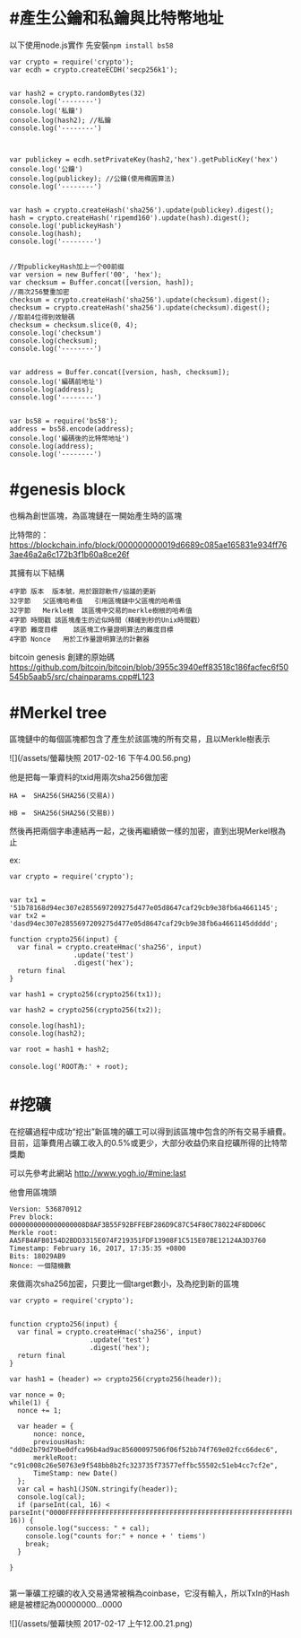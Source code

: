 # #產生公鑰和私鑰與比特幣地址

以下使用node.js實作
先安裝`npm install bs58`


```
var crypto = require('crypto');
var ecdh = crypto.createECDH('secp256k1');


var hash2 = crypto.randomBytes(32)
console.log('--------')
console.log('私鑰')
console.log(hash2); //私鑰
console.log('--------')



var publickey = ecdh.setPrivateKey(hash2,'hex').getPublicKey('hex')
console.log('公鑰')
console.log(publickey); //公鑰(使用橢圓算法)
console.log('--------')


var hash = crypto.createHash('sha256').update(publickey).digest();
hash = crypto.createHash('ripemd160').update(hash).digest();
console.log('publickeyHash')
console.log(hash);
console.log('--------')


//對publickeyHash加上一个00前缀
var version = new Buffer('00', 'hex');
var checksum = Buffer.concat([version, hash]);
//兩次256雙重加密
checksum = crypto.createHash('sha256').update(checksum).digest();
checksum = crypto.createHash('sha256').update(checksum).digest();
//取前4位得到效驗碼
checksum = checksum.slice(0, 4);
console.log('checksum')
console.log(checksum);
console.log('--------')


var address = Buffer.concat([version, hash, checksum]);
console.log('編碼前地址')
console.log(address);
console.log('--------')


var bs58 = require('bs58');
address = bs58.encode(address);
console.log('編碼後的比特幣地址')
console.log(address);
console.log('--------')
```

# #genesis block

也稱為創世區塊，為區塊鏈在一開始產生時的區塊

比特幣的：
https://blockchain.info/block/000000000019d6689c085ae165831e934ff763ae46a2a6c172b3f1b60a8ce26f


其擁有以下結構
```
4字節	版本	版本號，用於跟踪軟件/協議的更新
32字節   父區塊哈希值	引用區塊鏈中父區塊的哈希值
32字節   Merkle根	該區塊中交易的merkle樹根的哈希值
4字節	時間戳	該區塊產生的近似時間（精確到秒的Unix時間戳）
4字節	難度目標	該區塊工作量證明算法的難度目標
4字節	Nonce	用於工作量證明算法的計數器
```

bitcoin genesis 創建的原始碼
https://github.com/bitcoin/bitcoin/blob/3955c3940eff83518c186facfec6f50545b5aab5/src/chainparams.cpp#L123


# #Merkel tree

區塊鏈中的每個區塊都包含了產生於該區塊的所有交易，且以Merkle樹表示


![](/assets/螢幕快照 2017-02-16 下午4.00.56.png)

他是把每一筆資料的txid用兩次sha256做加密

```
HA =  SHA256(SHA256(交易A))
```

```
HB =  SHA256(SHA256(交易B))
```
然後再把兩個字串連結再一起，之後再繼續做一樣的加密，直到出現Merkel根為止


ex:

```
var crypto = require('crypto');


var tx1 = '51b78168d94ec307e2855697209275d477e05d8647caf29cb9e38fb6a4661145';
var tx2 = 'dasd94ec307e2855697209275d477e05d8647caf29cb9e38fb6a4661145ddddd';

function crypto256(input) {
  var final = crypto.createHmac('sha256', input)
                .update('test')
                .digest('hex');
  return final
} 

var hash1 = crypto256(crypto256(tx1));

var hash2 = crypto256(crypto256(tx2));

console.log(hash1);
console.log(hash2);

var root = hash1 + hash2;

console.log('ROOT為:' + root);
```

# #挖礦


在挖礦過程中成功“挖出”新區塊的礦工可以得到該區塊中包含的所有交易手續費。目前，這筆費用占礦工收入的0.5%或更少，大部分收益仍來自挖礦所得的比特幣獎勵

可以先參考此網站
http://www.yogh.io/#mine:last

他會用區塊頭
```
Version: 536870912
Prev block: 0000000000000000008D8AF3B55F92BFFEBF286D9C87C54F80C780224F8DD06C
Merkle root: AA5FB4AFB0154D2BDD3315E074F219351FDF13908F1C515E07BE12124A3D3760
Timestamp: February 16, 2017, 17:35:35 +0800
Bits: 18029AB9
Nonce: 一個隨機數

```
來做兩次sha256加密，只要比一個target數小，及為挖到新的區塊

```
var crypto = require('crypto');


function crypto256(input) {
  var final = crypto.createHmac('sha256', input)
                    .update('test')
                    .digest('hex');
  return final
} 

var hash1 = (header) => crypto256(crypto256(header));

var nonce = 0;
while(1) {
  nonce += 1;
  
  var header = {
      nonce: nonce,
      previousHash: "dd0e2b79d79be0dfca96b4ad9ac85600097506f06f52bb74f769e02fcc66dec6",
      merkleRoot: "c91c008c26e50763e9f548bb8b2fc323735f73577effbc55502c51eb4cc7cf2e",
      TimeStamp: new Date()
  };
  var cal = hash1(JSON.stringify(header));
  console.log(cal);
  if (parseInt(cal, 16) < parseInt("0000FFFFFFFFFFFFFFFFFFFFFFFFFFFFFFFFFFFFFFFFFFFFFFFFFFFFFFFFFFFF", 16)) {
    console.log("success: " + cal);
    console.log("counts for:" + nonce + ' tiems')
    break;
  }

}


```

第一筆礦工挖礦的收入交易通常被稱為coinbase，它沒有輸入，所以TxIn的Hash總是被標記為00000000...0000

![](/assets/螢幕快照 2017-02-17 上午12.00.21.png)
